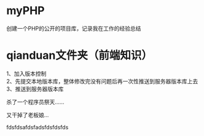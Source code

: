 # myPHP
创建一个PHP的公开的项目库，记录我在工作的经验总结

# qianduan文件夹（前端知识）

1、加入版本控制  
2、先提交本地版本库，整体修改完没有问题后再一次性推送到服务器版本库上去  
3、推送到服务器版本库  

杀了一个程序员祭天......

又干掉了老板娘...

fdsfdsafdsfadsfdsfdsfds
